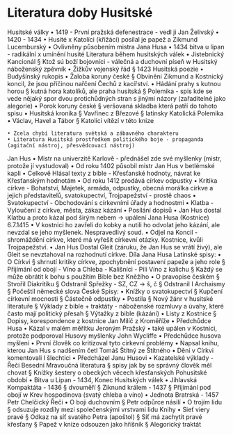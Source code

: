 # Literatura doby Husitské
Husitské války
	• 1419 - První pražská defenestrace - vedl ji Jan Želivský
	• 1420 - 1434
	• Husité x Katolíci (křižáci) posílal je papež a Zikmund Lucemburský
	• Ovlivněny působením mistra Jana Husa
	• 1434 bitva u lipan - radikální x umínění husité
Literatura během husitských válek
	• Jistebnický Kancionál
		§ Ktož sú boží bojovníci - válečná a duchovní píseň
			w Husitský náboženský zpěvník
	• Žižkův vojenský řád
		§ 1423
Husitská poezie
	• Budyšínský rukopis
	• Žaloba koruny české
		§ Obviněni Zikmund a Kostnický koncil,  že jsou příčinou nařčení Čechů z kacířství.
	• Hádání prahy s kutnou horou
		§ kutná hora katolíků, ale praha husitská
		§ Polemika - spis kde se vede nějaký spor dvou protichůdných stran s jinými názory (zařaditelné jako alegorie)
	• Porok koruny české
		§  veršovaná skladba která patří do tohoto spisu
	• Husitská kronika
		§ Vavřinec z Březové
		§ latinsky
Katolická Polemika
	• Václav, Havel a Tábor
		§ Katolíci vítězí v této knize

	• Zcela chybí literatura světská a zábavného charakteru
	• Literatura Husitská prostředkem politického boje - propaganda (agitační nástroj, přesvědcovací nástroj)
Jan Hus
	• Mistr na univerzitě Karlově - přednášel zde své myšlenky (mistr, protože jí vystudoval)
	• Od roku 1402 působil mistr Jan Hus v betlémské kapli
	• Celkově Hlásal texty z bible - Křesťanské hodnoty, návrat ke Křesťanským hodnotám
	• Od roku 1412 prodává církev odpustky
	• Kritika církve - Bohatství, Majetek, armáda, odpustky, obecná morálka církve a jejich představitelů, svatokupectví, Trojpapežství - prostě chaos
	• Svatokupectví - Obchodování s církevními úřady a hodnostmi
	• Klatba - Vyloučení z církve, města, zákaz kázání
	• Posílání dopisů
	• Jan Hus dostal Klatbu a proto kázal pod širým nebem -> upálení Jana Husa (Kostnice) 6.7.1415
	• V kostnici ho zavřeli do kobky a nutili ho odvolat jeho kázání, ale nevzdal se jeho myšlenek. Nespravedlivý soud.
	• Odjel na Koncil - shromáždění církve, které má vyřešit církevní otázky. Kostnice, kvůli Trojpapežství.
	• Jan Hus Dostal Gleit (záruku, že Jan Hus se vrátí živý), ale Gleit se nevztahoval na rozhodnutí církve.
Díla Jana Husa
Latinské spisy:
	• O Církvi
		§ shrnutí kritiky církve, zpochybnění postavení papeže a jeho role
		§ Přijímání od obojí - Víno a Chleba - Kališníci - Pili Víno z kalichu
		§ Každý se může obrátit k bohu s použítím Bible bez Kněžího
	• O pravopise českém
		§ Stvořil Diakritiku
		§ Odstranil Spřežky - SZ, CZ -> š, č
		§ Odstranil I Archaismy
		§ Počeštil německé slova
České Spisy:
	• Knížky o svatokupectví
		§ Kupčení církevní mocnosti
		§ Částečně odpustky
	• Postila
		§ Nový žánr v husitské literatuře
		§ Výklady z bible + traktáty - náboženské rozmluvy a úvahy, které často mají politický přesah
		§ Výtažky z bible (kázání)
	• Listy z Kostnice
		§ Dopisy, korespondence z kostnice
Jan Milíč z Kroměříže
	• Předchůdce Husa
	• Kázal v malém měřítku
Jeroným Pražský
	• také upálen v Kostnici, protože podporoval Husovy myšlenky
John Wycliffe
	• Předchůdce husova myšlení
	• První člověk co kritizoval tyto církevní problémy
	• Napsal knihu, kterou Jan Hus s nadšením četl
Tomáš Štítný ze Štítného
	• Dění v Církvi komentovali I šlechtici
	• Předcházel Janu Husovi
	• Kazatelské výklady - Řeči Besední
	Mravoučná literatura
		§ spisy jak by se správný člověk měl chovat
		§ Knížky šestery o obeckých věcech křesťanských
Pohusitské období
	• Bitva u Lipan - 1434, Konec Husitských válek
	• Jihlavská Kompaktáta - 1436
		§ dvouměří
		§ Ziknund králem - 1437
		§ Přijímání pod obojí
			w Krev hospodinova (svatý chleba a víno)
	• Jednota Bratrská - 1457
Petr Chelčický
Řeči
	• O boji duchovním
		§ Petr odpůrce násilí
	• O trojím lidu 
		§ odsuzuje rozdíly mezi společenskými vrstvami lidu
Knihy
	• Sieť viery pravé
		§ Odkaz na síť svatého Petra (apoštol)
		§ Síť má zachytit pravé křesťany
		§ Papež v knize odsouzen jako hříšník
		§ Alegorický traktát

